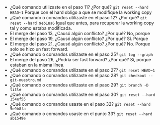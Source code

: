 * ¿Qué comando utilizaste en el paso 11? ¿Por qué?
`git reset --hard HEAD~1` Porque con el hard obligo a que se modifique la working copy
* ¿Qué comando o comandos utilizaste en el paso 12? ¿Por qué?
`git reset --hard 9eb18a6` Igual que antes, para recuperar la working copy tal y como estaba modificada.
* El merge del paso 13, ¿Causó algún conflicto? ¿Por qué?
No, porque
* El merge del paso 19, ¿Causó algún conflicto? ¿Por qué?
Sí. Porque
* El merge del paso 21, ¿Causó algún conflicto? ¿Por qué?
No. Porque solo se hizo un fast forward.
* ¿Qué comando o comandos utilizaste en el paso 25?
`git log --graph`
* El merge del paso 26, ¿Podría ser fast forward? ¿Por qué?
Sí, porque estaban en la misma línea.
* ¿Qué comando o comandos utilizaste en el paso 27?
`git reset HEAD~1`
* ¿Qué comando o comandos utilizaste en el paso 28?
`git checkout -- git-nuestro.md`
* ¿Qué comando o comandos utilizaste en el paso 29?
`git branch -D title`
* ¿Qué comando o comandos utilizaste en el paso 30?
`git reset --hard 154ef55`
* ¿Qué comando o comandos usaste en el paso 32?
`git reset --hard 5e9b8fa`
* ¿Qué comando o comandos usaste en el punto 33?
 `git reset --hard ab1549e`
